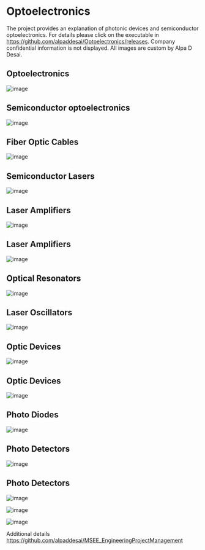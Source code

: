 # Optoelectronics

The project provides an explanation of photonic devices and semiconductor optoelectronics. For details please click on the executable in 
https://github.com/alpaddesai/Optoelectronics/releases.  Company confidential information is not displayed. All images are custom 
by Alpa D Desai. 

## Optoelectronics
![image](Optoelectronics.png)

## Semiconductor optoelectronics
![image](Semiconductor_Optoelectronics.png)

## Fiber Optic Cables
![image](FiberOpticCables.png)

## Semiconductor Lasers
![image](SemiconductorLaser1.png)

## Laser Amplifiers
![image](LaserAmplifier2.png)

## Laser Amplifiers
![image](LaserAmplifier3.png)

## Optical Resonators
![image](OpticalResonator1.png)

## Laser Oscillators
![image](OpticalResonator2.png)

## Optic Devices
![image](OpticDevices1.png)

## Optic Devices
![image](OpticDevices2.png)

## Photo Diodes
![image](PhotoDiode1.png)

## Photo Detectors
![image](PhotoDetector1.png)

## Photo Detectors
![image](PhotoDetector2.png)

![image](USCopyrightCertificate.png)

![image](Ethics.jpg)

Additional details https://github.com/alpaddesai/MSEE_EngineeringProjectManagement


